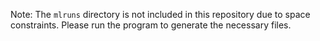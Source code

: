 Note: The `mlruns` directory is not included in this repository due to space constraints. Please run the program to generate the necessary files.
